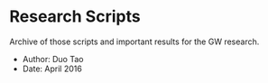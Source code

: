 # Research Scripts
Archive of those scripts and important results for the GW research.

* Author: Duo Tao
* Date: April 2016